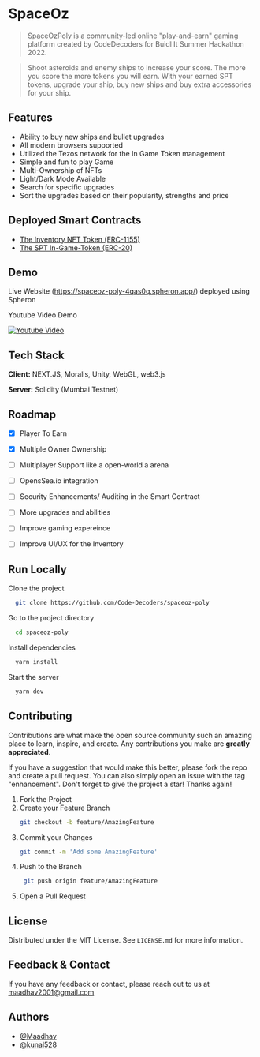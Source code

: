 # SpaceOz

> SpaceOzPoly is a community-led online "play-and-earn" gaming platform created by CodeDecoders for Buidl It Summer Hackathon 2022.

> Shoot asteroids and enemy ships to increase your score. The more you score the more tokens you will earn.
> With your earned SPT tokens, upgrade your ship, buy new ships and buy extra accessories for your ship.

 
## Features

- Ability to buy new ships and bullet upgrades
- All modern browsers supported
- Utilized the Tezos network for the In Game Token management
- Simple and fun to play Game
- Multi-Ownership of NFTs
- Light/Dark Mode Available
- Search for specific upgrades
- Sort the upgrades based on their popularity, strengths and price

## Deployed Smart Contracts

- [The Inventory NFT Token (ERC-1155)](https://mumbai.polygonscan.com/address/0xf48bf6cea2c2e9033193dd8d2254f4f944c41de3)
- [The SPT In-Game-Token (ERC-20)](https://mumbai.polygonscan.com/address/0xbe1b7d3c99f480648443c0f6f542336e9eede3d9)

## Demo

Live Website (https://spaceoz-poly-4qas0q.spheron.app/) deployed using Spheron

Youtube Video Demo

[![Youtube Video](https://i.imgur.com/FwOohGE.png)](https://youtu.be/onvs27YylLY)



## Tech Stack

**Client:** NEXT.JS, Moralis, Unity, WebGL, web3.js

**Server:** Solidity (Mumbai Testnet)
## Roadmap

- [x]  Player To Earn
- [x]  Multiple Owner Ownership
- [ ]  Multiplayer Support like a open-world a arena
- [ ]  OpensSea.io integration
- [ ]  Security Enhancements/ Auditing in the Smart Contract
- [ ]  More upgrades and abilities
- [ ]  Improve gaming expereince
- [ ]  Improve UI/UX for the Inventory


## Run Locally

Clone the project

```bash
  git clone https://github.com/Code-Decoders/spaceoz-poly
```

Go to the project directory

```bash
  cd spaceoz-poly
```

Install dependencies

```bash
  yarn install
```

Start the server

```bash
  yarn dev
```


## Contributing

Contributions are what make the open source community such an amazing place to learn, inspire, and create. Any contributions you make are **greatly appreciated**.

If you have a suggestion that would make this better, please fork the repo and create a pull request. You can also simply open an issue with the tag "enhancement".
Don't forget to give the project a star! Thanks again!

1. Fork the Project
2. Create your Feature Branch
   ```sh
   git checkout -b feature/AmazingFeature
   ```
3. Commit your Changes 
    ```sh
    git commit -m 'Add some AmazingFeature'
    ```
4. Push to the Branch 
   ```sh
    git push origin feature/AmazingFeature
    ```
6. Open a Pull Request

## License

Distributed under the MIT License. See `LICENSE.md` for more information.
    
## Feedback & Contact

If you have any feedback or contact, please reach out to us at maadhav2001@gmail.com


## Authors

- [@Maadhav](https://www.github.com/Maadhav)
- [@kunal528](https://www.github.com/kunal528)

